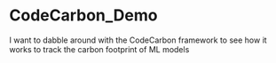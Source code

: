 # CodeCarbon_Demo
I want to dabble around with the CodeCarbon framework to see how it works to track the carbon footprint of ML models
